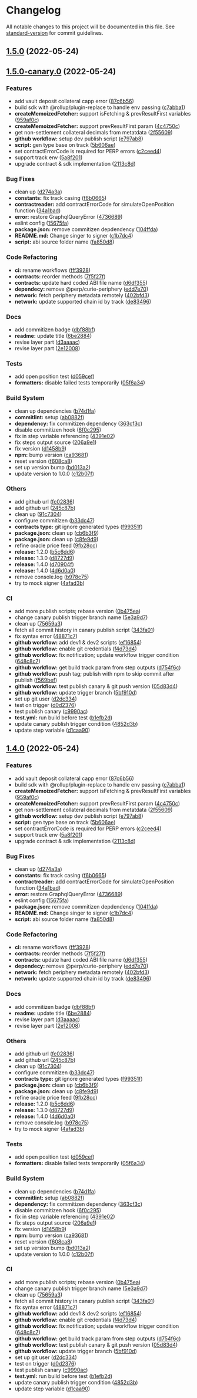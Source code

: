 # Changelog

All notable changes to this project will be documented in this file. See [standard-version](https://github.com/conventional-changelog/standard-version) for commit guidelines.

## [1.5.0](https://github.com/perpetual-protocol/sdk-curie/compare/v1.5.0-canary.0...v1.5.0) (2022-05-24)

## [1.5.0-canary.0](https://github.com/perpetual-protocol/sdk-curie/compare/v1.0.0...v1.5.0-canary.0) (2022-05-24)


### Features

* add vault deposit collateral capp error ([87c6b56](https://github.com/perpetual-protocol/sdk-curie/commit/87c6b56466f0b994d1fa34dc77a5ac30c498156d))
* build sdk with @rollup/plugin-replace to handle env passing ([c7abba1](https://github.com/perpetual-protocol/sdk-curie/commit/c7abba1de87ce50f05fbbf6feffd973ba2bdbcae))
* **createMemoizedFetcher:** support isFetching & prevResultFirst variables ([959af0c](https://github.com/perpetual-protocol/sdk-curie/commit/959af0c612f2a002feaa88132baabe4029517a55))
* **createMemoizedFetcher:** support prevResultFirst param ([4c4750c](https://github.com/perpetual-protocol/sdk-curie/commit/4c4750c89a825870f74ee39ed4fb9fa09b2029f8))
* get non-settlement collateral decimals from metatdata ([2f55609](https://github.com/perpetual-protocol/sdk-curie/commit/2f55609df2f6f40c1ff9a40b7e1c7238944231df))
* **github workflow:** setup dev publish script ([e797ab8](https://github.com/perpetual-protocol/sdk-curie/commit/e797ab8dc78d144cae24b1ad3ac4118c3e55d4e6))
* **script:** gen type base on track ([5b606ae](https://github.com/perpetual-protocol/sdk-curie/commit/5b606aefcae8a067d3a5fe7cde641ca30252c83c))
* set contractErrorCode is required for PERP errors ([c2ceed4](https://github.com/perpetual-protocol/sdk-curie/commit/c2ceed4df9f05340fe9724e515cb5ff9e5f81ca2))
* support track env ([5a8f201](https://github.com/perpetual-protocol/sdk-curie/commit/5a8f201d4bd167448a64afe129e22fc5be764bf0))
* upgrade contract & sdk implementation ([2113c8d](https://github.com/perpetual-protocol/sdk-curie/commit/2113c8d109358a7001894e733c424b1952e75cb8))


### Bug Fixes

* clean up ([d274a3a](https://github.com/perpetual-protocol/sdk-curie/commit/d274a3a294cdaea935ba7f6cb04ca367f72d4269))
* **constants:** fix track casing ([f6b0665](https://github.com/perpetual-protocol/sdk-curie/commit/f6b0665c2524663f0d503737e126921efd4a953d))
* **contractreader:** add contractErrorCode for simulateOpenPosition function ([34a1bad](https://github.com/perpetual-protocol/sdk-curie/commit/34a1bad1be8a571d9bc83038c97009427e033da9))
* **error:** restore GraphqlQueryError ([4736689](https://github.com/perpetual-protocol/sdk-curie/commit/4736689dcf275760db5a8c385186cfe874091ae0))
* eslint config ([15675fa](https://github.com/perpetual-protocol/sdk-curie/commit/15675fa3d200486a186d7cdab3a30d2b8963dbdf))
* **package.json:** remove commitizen depdendency ([104ffda](https://github.com/perpetual-protocol/sdk-curie/commit/104ffda71245f6ba6e8b90dee6c7ac4e3cd153b7))
* **README.md:** Change singer to signer ([c1b7dc4](https://github.com/perpetual-protocol/sdk-curie/commit/c1b7dc40bee90e499a539c4407469a05241c5d0e))
* **script:** abi source folder name ([fa850d8](https://github.com/perpetual-protocol/sdk-curie/commit/fa850d85a40e8f9bc2dca02cb45e0e3f5cfa5f9d))


### Code Refactoring

* **ci:** rename workflows ([fff3928](https://github.com/perpetual-protocol/sdk-curie/commit/fff39283be8fd650cfedc6eef1b74733f0cc8ee4))
* **contracts:** reorder methods ([7f5f27f](https://github.com/perpetual-protocol/sdk-curie/commit/7f5f27f7b025a156287e69a36263623f72aad171))
* **contracts:** update hard coded ABI file name ([d6df355](https://github.com/perpetual-protocol/sdk-curie/commit/d6df355b7b5245f3c21b962f90835dfab00d8eb8))
* **dependecy:** remove @perp/curie-periphery ([edd7e70](https://github.com/perpetual-protocol/sdk-curie/commit/edd7e70dff600c7e28de732ed36337093a1930da))
* **network:** fetch periphery metadata remotely ([402bfd3](https://github.com/perpetual-protocol/sdk-curie/commit/402bfd303297a8c6676e9f77d8fa6ce871776f70))
* **network:** update supported chain id by track ([de83496](https://github.com/perpetual-protocol/sdk-curie/commit/de8349625984613e0712e3c78c67ee207def61f0))


### Docs

* add commitizen badge ([dbf88bf](https://github.com/perpetual-protocol/sdk-curie/commit/dbf88bf1a28421b417470d5416c1e911bb388663))
* **readme:** update title ([6be2884](https://github.com/perpetual-protocol/sdk-curie/commit/6be28842687d80d3eeb87809adf505829be65a40))
* revise layer part ([d3aaaac](https://github.com/perpetual-protocol/sdk-curie/commit/d3aaaaca64e6c39e5c19ed3c5e78f3a360f97915))
* revise layer part ([2e12008](https://github.com/perpetual-protocol/sdk-curie/commit/2e120082e749dd4612e6ff5afaa76e7718bd4cbb))


### Tests

* add open position test ([d059cef](https://github.com/perpetual-protocol/sdk-curie/commit/d059cef3fc8858a21812f7c7e24c734b003531bd))
* **formatters:** disable failed tests temporarily ([05f6a34](https://github.com/perpetual-protocol/sdk-curie/commit/05f6a34e1fcc69df324400c7bf4c9054a4d0cc60))


### Build System

* clean up dependencies ([b74d1fa](https://github.com/perpetual-protocol/sdk-curie/commit/b74d1fa4d594d592f7c0b83da3757f9fd8f33663))
* **commitlint:** setup ([ab0882f](https://github.com/perpetual-protocol/sdk-curie/commit/ab0882f3119940e3c7ee5a17106b3437f90751b7))
* **dependency:** fix commitizen dependency ([363cf3c](https://github.com/perpetual-protocol/sdk-curie/commit/363cf3cff8513c2f648ed125de0a60cbee8cbd40))
* disable commitizen hook ([6f0c295](https://github.com/perpetual-protocol/sdk-curie/commit/6f0c295b36e32c512fca4131fc6161ee3c1af43f))
* fix in step variable referencing ([4391e02](https://github.com/perpetual-protocol/sdk-curie/commit/4391e02f7bfe3538c6140f2786abf9c5ffd721c5))
* fix steps output source ([206a9e1](https://github.com/perpetual-protocol/sdk-curie/commit/206a9e1e4529b78b1d8c48e96ea432a6d9e76314))
* fix version ([d1458b9](https://github.com/perpetual-protocol/sdk-curie/commit/d1458b9496f1b453fce6245c3e5a68de1c877ea1))
* **npm:** bump version ([ca93681](https://github.com/perpetual-protocol/sdk-curie/commit/ca936818c621c2f45bbce33221fc0e0312b36649))
* reset version ([f608ca8](https://github.com/perpetual-protocol/sdk-curie/commit/f608ca878aace5d65fe1f9d6cd40fafdde4ebd1f))
* set up version bump ([bd013a2](https://github.com/perpetual-protocol/sdk-curie/commit/bd013a2c4567aa1baaa2b8e6e829fa291118684e))
* update version to 1.0.0 ([c12b07f](https://github.com/perpetual-protocol/sdk-curie/commit/c12b07fdb8bf1a5fe4eaf2dbb7de122359d83c84))


### Others

* add github url ([fc02836](https://github.com/perpetual-protocol/sdk-curie/commit/fc0283604821ad01ff350780c7afa5c1c01f4bf5))
* add github url ([245c87b](https://github.com/perpetual-protocol/sdk-curie/commit/245c87b2b41b00486b43a48a28a6327746831d3c))
* clean up ([91c7304](https://github.com/perpetual-protocol/sdk-curie/commit/91c730446a60af6f731fe65ea1c0bfa6c1b52c9e))
* configure commitizen ([b33dc47](https://github.com/perpetual-protocol/sdk-curie/commit/b33dc474a9375bf762c0f47d6612f4560a8bd5cc))
* **contracts type:** git ignore generated types ([f99351f](https://github.com/perpetual-protocol/sdk-curie/commit/f99351f574d1920a3212a9a3a23c4865dc0d2ced))
* **package.json:** clean up ([cb6b3f9](https://github.com/perpetual-protocol/sdk-curie/commit/cb6b3f9d052e30515e7fcf1a3a57f3a1157719fe))
* **package.json:** clean up ([c8fe9d9](https://github.com/perpetual-protocol/sdk-curie/commit/c8fe9d99903de8e760c61dcecf50589ea2c7c6ff))
* refine oracle price feed ([9fb28cc](https://github.com/perpetual-protocol/sdk-curie/commit/9fb28ccd0266f14451d44fa3a41005b73e8ac135))
* **release:** 1.2.0 ([b5c6dd6](https://github.com/perpetual-protocol/sdk-curie/commit/b5c6dd68a25662b67c23c28395ad71f892cea077))
* **release:** 1.3.0 ([d8727d9](https://github.com/perpetual-protocol/sdk-curie/commit/d8727d98d7e4db523751395d774b986ceefc53b8))
* **release:** 1.4.0 ([d70904f](https://github.com/perpetual-protocol/sdk-curie/commit/d70904fdc827bca1b25d32857b6abe3fcddda11e))
* **release:** 1.4.0 ([4d6d0a0](https://github.com/perpetual-protocol/sdk-curie/commit/4d6d0a03ae55071951d284d11167ee1638e2f920))
* remove console.log ([b978c75](https://github.com/perpetual-protocol/sdk-curie/commit/b978c75453de194d0337083ee09e021a6b1978e4))
* try to mock signer ([4afad3b](https://github.com/perpetual-protocol/sdk-curie/commit/4afad3be896f741d1014d548582c29d2354f9290))


### CI

* add more publish scripts; rebase version ([0b475ea](https://github.com/perpetual-protocol/sdk-curie/commit/0b475ead981d31501ac49384e4bf5dc52971416e))
* change canary publish trigger branch name ([5e3a9d7](https://github.com/perpetual-protocol/sdk-curie/commit/5e3a9d72c9504d6c002369ca2479400543721dad))
* clean up ([75659a3](https://github.com/perpetual-protocol/sdk-curie/commit/75659a35730261ed095c0cf2c6c0a98326703207))
* fetch all commit history in canary publish script ([343fa01](https://github.com/perpetual-protocol/sdk-curie/commit/343fa0101af63a1bb9d2358079d3319b42c76996))
* fix syntax error ([48871c7](https://github.com/perpetual-protocol/sdk-curie/commit/48871c746fa2be9b78495a625f6eac5fde2ea1cf))
* **github workflow:** add dev1 & dev2 scripts ([ef16854](https://github.com/perpetual-protocol/sdk-curie/commit/ef16854055a99d57175ff3c88f7839152d928627))
* **github workflow:** enable git credentials ([f4d73d4](https://github.com/perpetual-protocol/sdk-curie/commit/f4d73d41352e4bfd8f936122bdd19776ce62a21a))
* **github workflow:** fix notification; update workflow trigger condition ([648c8c7](https://github.com/perpetual-protocol/sdk-curie/commit/648c8c732be619daf3d84548ef762a2c1268b516))
* **github workflow:** get build track param from step outputs ([d754f6c](https://github.com/perpetual-protocol/sdk-curie/commit/d754f6c2c67d4bd79e564c2bfca134dcc5390096))
* **github workflow:** push tag; publish with npm to skip commit after publish ([f569bef](https://github.com/perpetual-protocol/sdk-curie/commit/f569bef4de27214bf389d1e72bdbce9bdfd2aa78))
* **github workflow:** test publish canary & git push version ([05d83d4](https://github.com/perpetual-protocol/sdk-curie/commit/05d83d47adc6430f8c687125c6363e8ac42c7eab))
* **github workflow:** update trigger branch ([5bf910d](https://github.com/perpetual-protocol/sdk-curie/commit/5bf910d78b0f0de571eafa8925af1e5413e1c25c))
* set up git user ([d2dc334](https://github.com/perpetual-protocol/sdk-curie/commit/d2dc334565233b6b24e02b9c1b2b88af9fcb42a9))
* test on trigger ([d0d2376](https://github.com/perpetual-protocol/sdk-curie/commit/d0d2376ab5b6b2487a097de02b7df1bd26520a73))
* test publish canary ([c9990ac](https://github.com/perpetual-protocol/sdk-curie/commit/c9990ac5e3dc8700c045401d83ad69c0bc25224c))
* **test.yml:** run build before test ([b1efb2d](https://github.com/perpetual-protocol/sdk-curie/commit/b1efb2d97cfe1428f3932fa94cd8996a3d223ace))
* update canary publish trigger condition ([4852d3b](https://github.com/perpetual-protocol/sdk-curie/commit/4852d3b4417a1667fe01a92f472d540e8b34e442))
* update step variable ([d1caa90](https://github.com/perpetual-protocol/sdk-curie/commit/d1caa9059fef0713ea74da269c1dcbd0d99b4d85))

## [1.4.0](https://github.com/perpetual-protocol/sdk-curie/compare/v1.0.0...v1.4.0) (2022-05-24)


### Features

* add vault deposit collateral capp error ([87c6b56](https://github.com/perpetual-protocol/sdk-curie/commit/87c6b56466f0b994d1fa34dc77a5ac30c498156d))
* build sdk with @rollup/plugin-replace to handle env passing ([c7abba1](https://github.com/perpetual-protocol/sdk-curie/commit/c7abba1de87ce50f05fbbf6feffd973ba2bdbcae))
* **createMemoizedFetcher:** support isFetching & prevResultFirst variables ([959af0c](https://github.com/perpetual-protocol/sdk-curie/commit/959af0c612f2a002feaa88132baabe4029517a55))
* **createMemoizedFetcher:** support prevResultFirst param ([4c4750c](https://github.com/perpetual-protocol/sdk-curie/commit/4c4750c89a825870f74ee39ed4fb9fa09b2029f8))
* get non-settlement collateral decimals from metatdata ([2f55609](https://github.com/perpetual-protocol/sdk-curie/commit/2f55609df2f6f40c1ff9a40b7e1c7238944231df))
* **github workflow:** setup dev publish script ([e797ab8](https://github.com/perpetual-protocol/sdk-curie/commit/e797ab8dc78d144cae24b1ad3ac4118c3e55d4e6))
* **script:** gen type base on track ([5b606ae](https://github.com/perpetual-protocol/sdk-curie/commit/5b606aefcae8a067d3a5fe7cde641ca30252c83c))
* set contractErrorCode is required for PERP errors ([c2ceed4](https://github.com/perpetual-protocol/sdk-curie/commit/c2ceed4df9f05340fe9724e515cb5ff9e5f81ca2))
* support track env ([5a8f201](https://github.com/perpetual-protocol/sdk-curie/commit/5a8f201d4bd167448a64afe129e22fc5be764bf0))
* upgrade contract & sdk implementation ([2113c8d](https://github.com/perpetual-protocol/sdk-curie/commit/2113c8d109358a7001894e733c424b1952e75cb8))


### Bug Fixes

* clean up ([d274a3a](https://github.com/perpetual-protocol/sdk-curie/commit/d274a3a294cdaea935ba7f6cb04ca367f72d4269))
* **constants:** fix track casing ([f6b0665](https://github.com/perpetual-protocol/sdk-curie/commit/f6b0665c2524663f0d503737e126921efd4a953d))
* **contractreader:** add contractErrorCode for simulateOpenPosition function ([34a1bad](https://github.com/perpetual-protocol/sdk-curie/commit/34a1bad1be8a571d9bc83038c97009427e033da9))
* **error:** restore GraphqlQueryError ([4736689](https://github.com/perpetual-protocol/sdk-curie/commit/4736689dcf275760db5a8c385186cfe874091ae0))
* eslint config ([15675fa](https://github.com/perpetual-protocol/sdk-curie/commit/15675fa3d200486a186d7cdab3a30d2b8963dbdf))
* **package.json:** remove commitizen depdendency ([104ffda](https://github.com/perpetual-protocol/sdk-curie/commit/104ffda71245f6ba6e8b90dee6c7ac4e3cd153b7))
* **README.md:** Change singer to signer ([c1b7dc4](https://github.com/perpetual-protocol/sdk-curie/commit/c1b7dc40bee90e499a539c4407469a05241c5d0e))
* **script:** abi source folder name ([fa850d8](https://github.com/perpetual-protocol/sdk-curie/commit/fa850d85a40e8f9bc2dca02cb45e0e3f5cfa5f9d))


### Code Refactoring

* **ci:** rename workflows ([fff3928](https://github.com/perpetual-protocol/sdk-curie/commit/fff39283be8fd650cfedc6eef1b74733f0cc8ee4))
* **contracts:** reorder methods ([7f5f27f](https://github.com/perpetual-protocol/sdk-curie/commit/7f5f27f7b025a156287e69a36263623f72aad171))
* **contracts:** update hard coded ABI file name ([d6df355](https://github.com/perpetual-protocol/sdk-curie/commit/d6df355b7b5245f3c21b962f90835dfab00d8eb8))
* **dependecy:** remove @perp/curie-periphery ([edd7e70](https://github.com/perpetual-protocol/sdk-curie/commit/edd7e70dff600c7e28de732ed36337093a1930da))
* **network:** fetch periphery metadata remotely ([402bfd3](https://github.com/perpetual-protocol/sdk-curie/commit/402bfd303297a8c6676e9f77d8fa6ce871776f70))
* **network:** update supported chain id by track ([de83496](https://github.com/perpetual-protocol/sdk-curie/commit/de8349625984613e0712e3c78c67ee207def61f0))


### Docs

* add commitizen badge ([dbf88bf](https://github.com/perpetual-protocol/sdk-curie/commit/dbf88bf1a28421b417470d5416c1e911bb388663))
* **readme:** update title ([6be2884](https://github.com/perpetual-protocol/sdk-curie/commit/6be28842687d80d3eeb87809adf505829be65a40))
* revise layer part ([d3aaaac](https://github.com/perpetual-protocol/sdk-curie/commit/d3aaaaca64e6c39e5c19ed3c5e78f3a360f97915))
* revise layer part ([2e12008](https://github.com/perpetual-protocol/sdk-curie/commit/2e120082e749dd4612e6ff5afaa76e7718bd4cbb))


### Others

* add github url ([fc02836](https://github.com/perpetual-protocol/sdk-curie/commit/fc0283604821ad01ff350780c7afa5c1c01f4bf5))
* add github url ([245c87b](https://github.com/perpetual-protocol/sdk-curie/commit/245c87b2b41b00486b43a48a28a6327746831d3c))
* clean up ([91c7304](https://github.com/perpetual-protocol/sdk-curie/commit/91c730446a60af6f731fe65ea1c0bfa6c1b52c9e))
* configure commitizen ([b33dc47](https://github.com/perpetual-protocol/sdk-curie/commit/b33dc474a9375bf762c0f47d6612f4560a8bd5cc))
* **contracts type:** git ignore generated types ([f99351f](https://github.com/perpetual-protocol/sdk-curie/commit/f99351f574d1920a3212a9a3a23c4865dc0d2ced))
* **package.json:** clean up ([cb6b3f9](https://github.com/perpetual-protocol/sdk-curie/commit/cb6b3f9d052e30515e7fcf1a3a57f3a1157719fe))
* **package.json:** clean up ([c8fe9d9](https://github.com/perpetual-protocol/sdk-curie/commit/c8fe9d99903de8e760c61dcecf50589ea2c7c6ff))
* refine oracle price feed ([9fb28cc](https://github.com/perpetual-protocol/sdk-curie/commit/9fb28ccd0266f14451d44fa3a41005b73e8ac135))
* **release:** 1.2.0 ([b5c6dd6](https://github.com/perpetual-protocol/sdk-curie/commit/b5c6dd68a25662b67c23c28395ad71f892cea077))
* **release:** 1.3.0 ([d8727d9](https://github.com/perpetual-protocol/sdk-curie/commit/d8727d98d7e4db523751395d774b986ceefc53b8))
* **release:** 1.4.0 ([4d6d0a0](https://github.com/perpetual-protocol/sdk-curie/commit/4d6d0a03ae55071951d284d11167ee1638e2f920))
* remove console.log ([b978c75](https://github.com/perpetual-protocol/sdk-curie/commit/b978c75453de194d0337083ee09e021a6b1978e4))
* try to mock signer ([4afad3b](https://github.com/perpetual-protocol/sdk-curie/commit/4afad3be896f741d1014d548582c29d2354f9290))


### Tests

* add open position test ([d059cef](https://github.com/perpetual-protocol/sdk-curie/commit/d059cef3fc8858a21812f7c7e24c734b003531bd))
* **formatters:** disable failed tests temporarily ([05f6a34](https://github.com/perpetual-protocol/sdk-curie/commit/05f6a34e1fcc69df324400c7bf4c9054a4d0cc60))


### Build System

* clean up dependencies ([b74d1fa](https://github.com/perpetual-protocol/sdk-curie/commit/b74d1fa4d594d592f7c0b83da3757f9fd8f33663))
* **commitlint:** setup ([ab0882f](https://github.com/perpetual-protocol/sdk-curie/commit/ab0882f3119940e3c7ee5a17106b3437f90751b7))
* **dependency:** fix commitizen dependency ([363cf3c](https://github.com/perpetual-protocol/sdk-curie/commit/363cf3cff8513c2f648ed125de0a60cbee8cbd40))
* disable commitizen hook ([6f0c295](https://github.com/perpetual-protocol/sdk-curie/commit/6f0c295b36e32c512fca4131fc6161ee3c1af43f))
* fix in step variable referencing ([4391e02](https://github.com/perpetual-protocol/sdk-curie/commit/4391e02f7bfe3538c6140f2786abf9c5ffd721c5))
* fix steps output source ([206a9e1](https://github.com/perpetual-protocol/sdk-curie/commit/206a9e1e4529b78b1d8c48e96ea432a6d9e76314))
* fix version ([d1458b9](https://github.com/perpetual-protocol/sdk-curie/commit/d1458b9496f1b453fce6245c3e5a68de1c877ea1))
* **npm:** bump version ([ca93681](https://github.com/perpetual-protocol/sdk-curie/commit/ca936818c621c2f45bbce33221fc0e0312b36649))
* reset version ([f608ca8](https://github.com/perpetual-protocol/sdk-curie/commit/f608ca878aace5d65fe1f9d6cd40fafdde4ebd1f))
* set up version bump ([bd013a2](https://github.com/perpetual-protocol/sdk-curie/commit/bd013a2c4567aa1baaa2b8e6e829fa291118684e))
* update version to 1.0.0 ([c12b07f](https://github.com/perpetual-protocol/sdk-curie/commit/c12b07fdb8bf1a5fe4eaf2dbb7de122359d83c84))


### CI

* add more publish scripts; rebase version ([0b475ea](https://github.com/perpetual-protocol/sdk-curie/commit/0b475ead981d31501ac49384e4bf5dc52971416e))
* change canary publish trigger branch name ([5e3a9d7](https://github.com/perpetual-protocol/sdk-curie/commit/5e3a9d72c9504d6c002369ca2479400543721dad))
* clean up ([75659a3](https://github.com/perpetual-protocol/sdk-curie/commit/75659a35730261ed095c0cf2c6c0a98326703207))
* fetch all commit history in canary publish script ([343fa01](https://github.com/perpetual-protocol/sdk-curie/commit/343fa0101af63a1bb9d2358079d3319b42c76996))
* fix syntax error ([48871c7](https://github.com/perpetual-protocol/sdk-curie/commit/48871c746fa2be9b78495a625f6eac5fde2ea1cf))
* **github workflow:** add dev1 & dev2 scripts ([ef16854](https://github.com/perpetual-protocol/sdk-curie/commit/ef16854055a99d57175ff3c88f7839152d928627))
* **github workflow:** enable git credentials ([f4d73d4](https://github.com/perpetual-protocol/sdk-curie/commit/f4d73d41352e4bfd8f936122bdd19776ce62a21a))
* **github workflow:** fix notification; update workflow trigger condition ([648c8c7](https://github.com/perpetual-protocol/sdk-curie/commit/648c8c732be619daf3d84548ef762a2c1268b516))
* **github workflow:** get build track param from step outputs ([d754f6c](https://github.com/perpetual-protocol/sdk-curie/commit/d754f6c2c67d4bd79e564c2bfca134dcc5390096))
* **github workflow:** test publish canary & git push version ([05d83d4](https://github.com/perpetual-protocol/sdk-curie/commit/05d83d47adc6430f8c687125c6363e8ac42c7eab))
* **github workflow:** update trigger branch ([5bf910d](https://github.com/perpetual-protocol/sdk-curie/commit/5bf910d78b0f0de571eafa8925af1e5413e1c25c))
* set up git user ([d2dc334](https://github.com/perpetual-protocol/sdk-curie/commit/d2dc334565233b6b24e02b9c1b2b88af9fcb42a9))
* test on trigger ([d0d2376](https://github.com/perpetual-protocol/sdk-curie/commit/d0d2376ab5b6b2487a097de02b7df1bd26520a73))
* test publish canary ([c9990ac](https://github.com/perpetual-protocol/sdk-curie/commit/c9990ac5e3dc8700c045401d83ad69c0bc25224c))
* **test.yml:** run build before test ([b1efb2d](https://github.com/perpetual-protocol/sdk-curie/commit/b1efb2d97cfe1428f3932fa94cd8996a3d223ace))
* update canary publish trigger condition ([4852d3b](https://github.com/perpetual-protocol/sdk-curie/commit/4852d3b4417a1667fe01a92f472d540e8b34e442))
* update step variable ([d1caa90](https://github.com/perpetual-protocol/sdk-curie/commit/d1caa9059fef0713ea74da269c1dcbd0d99b4d85))
